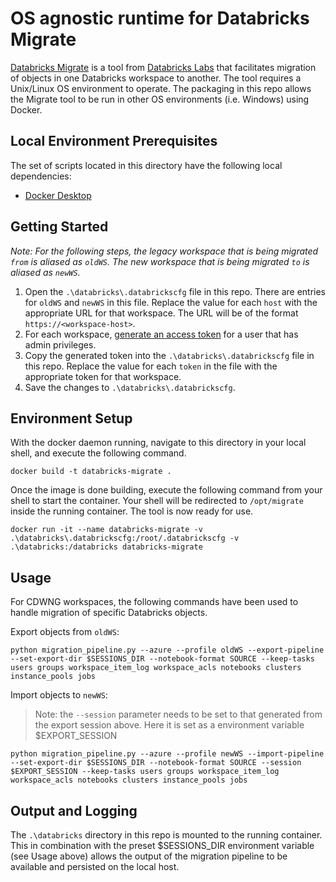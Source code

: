 # OS agnostic runtime for Databricks Migrate
[Databricks Migrate](https://github.com/databrickslabs/migrate) is a tool from [Databricks Labs](https://github.com/databrickslabs) that facilitates migration of objects in one Databricks workspace to another. The tool requires a Unix/Linux OS environment to operate. The packaging in this repo allows the Migrate tool to be run in other OS environments (i.e. Windows) using Docker.

## Local Environment Prerequisites
The set of scripts located in this directory have the following local dependencies:
* [Docker Desktop](https://docs.docker.com/desktop/install/windows-install/)

## Getting Started
_Note: For the following steps, the legacy workspace that is being migrated `from` is aliased as `oldWS`. The new workspace that is being migrated `to` is aliased as `newWS`._

1. Open the `.\databricks\.databrickscfg` file in this repo. There are entries for `oldWS` and `newWS` in this file. Replace the value for each `host` with the appropriate URL for that workspace. The URL will be of the format `https://<workspace-host>`.
2. For each workspace, [generate an access token](https://docs.databricks.com/dev-tools/auth.html#personal-access-tokens-for-users) for a user that has admin privileges.
3. Copy the generated token into the `.\databricks\.databrickscfg` file in this repo. Replace the value for each `token` in the file with the appropriate token for that workspace.
4. Save the changes to `.\databricks\.databrickscfg`.


## Environment Setup
With the docker daemon running, navigate to this directory in your local shell, and execute the following command.
```
docker build -t databricks-migrate .
```
Once the image is done building, execute the following command from your shell to start the container. Your shell will be redirected to `/opt/migrate` inside the running container. The tool is now ready for use.
```
docker run -it --name databricks-migrate -v .\databricks\.databrickscfg:/root/.databrickscfg -v .\databricks:/databricks databricks-migrate
```

## Usage
For CDWNG workspaces, the following commands have been used to handle migration of specific Databricks objects.

Export objects from `oldWS`:
```
python migration_pipeline.py --azure --profile oldWS --export-pipeline --set-export-dir $SESSIONS_DIR --notebook-format SOURCE --keep-tasks users groups workspace_item_log workspace_acls notebooks clusters instance_pools jobs
```
Import objects to `newWS`:

> Note: the `--session` parameter needs to be set to that generated from the export session above. Here it is set as a environment variable $EXPORT_SESSION

```
python migration_pipeline.py --azure --profile newWS --import-pipeline --set-export-dir $SESSIONS_DIR --notebook-format SOURCE --session $EXPORT_SESSION --keep-tasks users groups workspace_item_log workspace_acls notebooks clusters instance_pools jobs
```

## Output and Logging
The `.\databricks` directory in this repo is mounted to the running container. This in combination with the preset $SESSIONS_DIR environment variable (see Usage above) allows the output of the migration pipeline to be available and persisted on the local host.